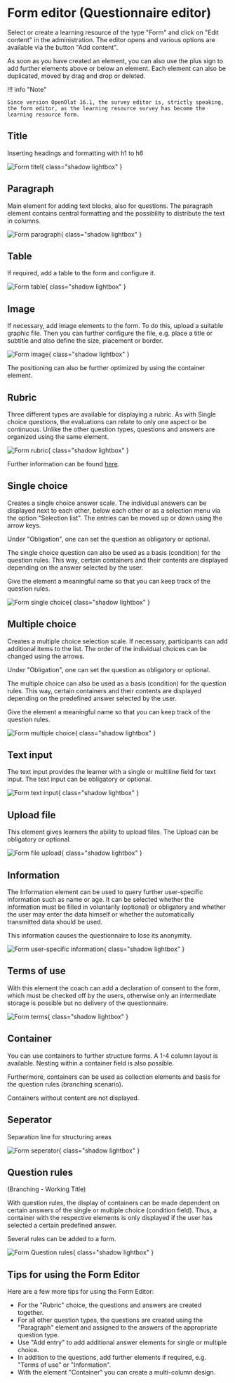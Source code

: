 # Form editor (Questionnaire editor)

Select or create a learning resource of the type "Form" and click on "Edit content" in the administration. The editor opens and various options are available via the button "Add content".

As soon as you have created an element, you can also use the plus sign to add further elements above or below an element. Each element can also be duplicated, moved by drag and drop or deleted.

!!! info "Note"

    Since version OpenOlat 16.1, the survey editor is, strictly speaking, the form editor, as the learning resource survey has become the learning resource form.

## Title

Inserting headings and formatting with h1 to h6

![Form titel](assets/title.png){ class="shadow lightbox" }

## Paragraph

Main element for adding text blocks, also for questions. The paragraph element contains central formatting and the possibility to distribute the text in columns.

![Form paragraph](assets/paragraph.png){ class="shadow lightbox" }
  
## Table

If required, add a table to the form and configure it.

![Form table](assets/table.png){ class="shadow lightbox" }
  
## Image

If necessary, add image elements to the form. To do this, upload a suitable graphic file. Then you can further configure the file, e.g. place a title or subtitle and also define the size, placement or border.

![Form image](assets/image.png){ class="shadow lightbox" }

The positioning can also be further optimized by using the container element.  
  
## Rubric

Three different types are available for displaying a rubric. As with Single choice questions, the evaluations can relate to only one aspect or be continuous. Unlike the other question types, questions and answers are organized using the same element.

![Form rubric](assets/rubic.png){ class="shadow lightbox" }

Further information can be found [here](Rubric.md).
  
## Single choice

Creates a single choice answer scale. The individual answers can be displayed next to each other, below each other or as a selection menu via the option "Selection list". The entries can be moved up or down using the arrow keys.

Under "Obligation", one can set the question as obligatory or optional.

The single choice question can also be used as a basis (condition) for the question rules. This way, certain containers and their contents are displayed depending on the answer selected by the user.

Give the element a meaningful name so that you can keep track of the question rules.

![Form single choice](assets/formular_einzelauswahl.jpg){ class="shadow lightbox" }

## Multiple choice

Creates a multiple choice selection scale. If necessary, participants can add additional items to the list. The order of the individual choices can be changed using the arrows.

Under "Obligation", one can set the question as obligatory or optional.

The multiple choice can also be used as a basis (condition) for the question rules. This way, certain containers and their contents are displayed depending on the predefined answer selected by the user.

Give the element a meaningful name so that you can keep track of the question rules.

![Form multiple choice](assets/formular_mehrfachwahl.jpg){ class="shadow lightbox" }
  
## Text input

The text input provides the learner with a single or multiline field for text input. The text input can be obligatory or optional.

![Form text input](assets/text.png){ class="shadow lightbox" }
  
## Upload file

This element gives learners the ability to upload files. The Upload can be obligatory or optional.

![Form file upload](assets/upload.png){ class="shadow lightbox" }
  
## Information

The Information element can be used to query further user-specific information such as name or age. It can be selected whether the information must be filled in voluntarily (optional) or obligatory and whether the user may enter the data himself or whether the automatically transmitted data should be used.

This information causes the questionnaire to lose its anonymity.

![Form user-specific information](assets/info.png){ class="shadow lightbox" }

## Terms of use

With this element the coach can add a declaration of consent to the form, which must be checked off by the users, otherwise only an intermediate storage is possible but no delivery of the questionnaire.

![Form terms](assets/terms.png){ class="shadow lightbox" }
  
## Container

You can use containers to further structure forms. A 1-4 column layout is available. Nesting within a container field is also possible.

Furthermore, containers can be used as collection elements and basis for the question rules (branching scenario).

Containers without content are not displayed.

## Seperator

Separation line for structuring areas

![Form seperator](assets/seperator.png){ class="shadow lightbox" }
  
## Question rules

(Branching - Working Title)

With question rules, the display of containers can be made dependent on certain answers of the single or multiple choice (condition field). Thus, a container with the respective elements is only displayed if the user has selected a certain predefined answer.

Several rules can be added to a form.

![Form Question rules](assets/question_rules_example.jpg){ class="shadow lightbox" }

## Tips for using the Form Editor

Here are a few more tips for using the Form Editor:

* For the "Rubric" choice, the questions and answers are created together.
* For all other question types, the questions are created using the "Paragraph" element and assigned to the answers of the appropriate question type.
* Use "Add entry" to add additional answer elements for single or multiple choice.
* In addition to the questions, add further elements if required, e.g. "Terms of use" or "Information".
* With the element "Container" you can create a multi-column design.